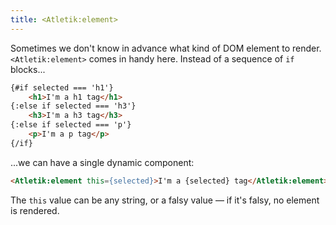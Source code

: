 ```yaml
---
title: <Atletik:element>
---
```


Sometimes we don't know in advance what kind of DOM element to render. `<Atletik:element>` comes in handy here. Instead of a sequence of `if` blocks...

```html
{#if selected === 'h1'}
	<h1>I'm a h1 tag</h1>
{:else if selected === 'h3'}
	<h3>I'm a h3 tag</h3>
{:else if selected === 'p'}
	<p>I'm a p tag</p>
{/if}
```

...we can have a single dynamic component:

```html
<Atletik:element this={selected}>I'm a {selected} tag</Atletik:element>
```

The `this` value can be any string, or a falsy value — if it's falsy, no element is rendered.